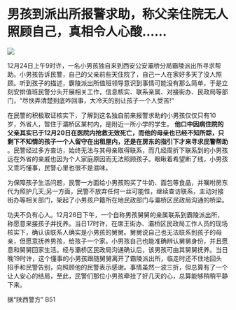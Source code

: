 # 男孩到派出所报警求助，称父亲住院无人照顾自己，真相令人心酸……

![](https://inews.gtimg.com/newsapp_bt/0/15585449372/1000)

12月24日上午9时许，一名小男孩独自来到西安公安灞桥分局霸陵派出所寻求帮助。小男孩告诉民警，自己的父亲前些天住院了，自己一人在家好多天了没人照顾。听到孩子的描述，霸陵派出所值班领导意识到事情可能没有那么简单，于是立刻安排值班民警分头开展相关工作，信息核实、联系亲属、对接街办、民政局等部门，“尽快弄清楚到底咋回事，大冷天的别让孩子一个人受苦!”

在民警的积极取证核实下，了解到这名独自前来报警求助的小男孩仅仅只有10岁，外省人，暂住于灞桥区某村内，是附近一所小学的学生。
**他口中因病住院的父亲其实已于12月20日在医院内抢救无效死亡，而他的母亲也已经不知所踪，只剩下不知情的孩子一个人留守在出租屋内，还是在房东的指引下才来寻求民警帮助**
。民警经过多方查访，始终无法与其母亲取得联系，而几经周折下联系到的小男孩远在外省的亲戚也因为个人家庭原因而无法照顾孩子。眼瞅着希望断了线，小男孩又乖巧懂事，民警心里也很不是滋味。

为保障孩子生活问题，民警一方面给小男孩购买了牛奶、面包等食品，并嘱咐房东代为照护几天;另一方面，民警不放弃任何一丝可能性，继续查访联系，主动对接街办等相关部门，架起了小男孩户籍所在地民政部门与灞桥区民政局沟通的桥梁。

功夫不负有心人。12月26日下午，一个自称男孩舅舅的亲属联系到霸陵派出所，称愿意来接孩子并抚养。当日17时许，在席王街办、灞桥区民政局工作人员的现场核实下，确认该联系人确实是小男孩的舅舅。舅舅说自己也无法联系到孩子的母亲，但愿意抚养男孩，给孩子一个家。小男孩自己也能准确辨认舅舅身份，并且愿意和舅舅回家生活。经与灞桥区民政局沟通确认后，该男孩可由其舅舅抚养。当日晚19时许，这个懂事的小男孩跟随舅舅离开了霸陵派出所，临走时还不住地回头招手和民警告别，向照顾他的民警表示感谢。事情虽然一波三折，但总算有了一个让人安心的结局，至此，民警们那位小男孩牵挂了好几天的心，总算能够稍稍平静下来。

据“陕西警方” B51

